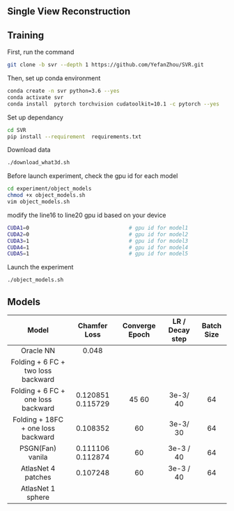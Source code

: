## Single View Reconstruction

## Training 

First, run the command 

```bash
git clone -b svr --depth 1 https://github.com/YefanZhou/SVR.git
```

Then, set up conda environment

```bash
conda create -n svr python=3.6 --yes
conda activate svr
conda install  pytorch torchvision cudatoolkit=10.1 -c pytorch --yes
```

Set up dependancy

```bash
cd SVR
pip install --requirement  requirements.txt
```

Download data

```bash
./download_what3d.sh
```

Before launch experiment, check the gpu id for each model

```bash
cd experiment/object_models
chmod +x object_models.sh
vim object_models.sh
```

modify the line16 to line20 gpu id based on your device 

```sh
CUDA1=0                                # gpu id for model1 
CUDA2=0                                # gpu id for model2 
CUDA3=1                                # gpu id for model3 
CUDA4=1                                # gpu id for model4 
CUDA5=1                                # gpu id for model5
```

Launch the experiment

```bash
./object_models.sh
```

## Models

|               Model                |       Chamfer Loss        |    Converge Epoch     | LR / Decay step | Batch Size |
| :--------------------------------: | :-----------------------: | :-------------------: | :-------------: | :--------: |
|             Oracle NN              |           0.048           |                       |                 |            |
| Folding + 6 FC + two loss backward |                           |                       |                 |            |
| Folding + 6 FC + one loss backward |  0.120851      0.115729   | 45                 60 |    3e-3/ 40     |     64     |
| Folding + 18FC + one loss backward |         0.108352          |          60           |    3e-3/ 30     |     64     |
|          PSGN(Fan) vanila          | 0.111106         0.112874 |          60           |    3e-3 / 40    |     64     |
|         AtlasNet 4 patches         |         0.107248          |          60           |    3e-3 / 40    |     64     |
|         AtlasNet 1 sphere          |                           |                       |                 |            |

